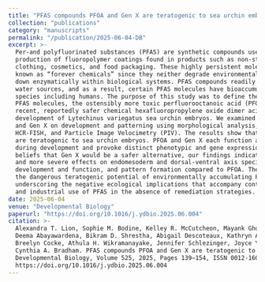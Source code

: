```yaml
---
title: "PFAS compounds PFOA and Gen X are teratogenic to sea urchin embryos"
collection: "publications"
category: "manuscripts"
permalink: "/publication/2025-06-04-DB"
excerpt: >-
  Per-and polyfluorinated substances (PFAS) are synthetic compounds used in the
  production of fluoropolymer coatings found in products such as non-stick pans,
  clothing, cosmetics, and food packaging. These highly persistent molecules are
  known as “forever chemicals” since they neither degrade environmentally nor break
  down enzymatically within biological systems. PFAS compounds readily contaminate
  water sources, and as a result, certain PFAS molecules have bioaccumulated in exposed
  species including humans. The purpose of this study was to define the effect of two
  PFAS molecules, the ostensibly more toxic perfluorooctanoic acid (PFOA) and the more
  recent, reportedly safer chemical hexafluoropropylene oxide dimer acid (Gen X), on the
  development of Lytechinus variegatus sea urchin embryos. We examined the effects of PFOA
  and Gen X on development and patterning using morphological analysis, immunostaining,
  HCR-FISH, and Particle Image Velocimetry (PIV). The results show that both PFAS compounds
  are teratogenic to sea urchin embryos. PFOA and Gen X each function at different intervals
  during development and provoke distinct phenotypic and gene expression outcomes. Despite
  beliefs that Gen X would be a safer alternative, our findings indicate that Gen X has earlier
  and more severe effects on endomesoderm and dorsal-ventral axis specification, neural
  development and function, and pattern formation compared to PFOA. These results illustrate
  the dangerous teratogenic potential of environmentally accumulating PFAS like Gen X,
  underscoring the negative ecological implications that accompany continuing commercial
  and industrial use of PFAS in the absence of remediation strategies.
date: 2025-06-04
venue: "Developmental Biology"
paperurl: "https://doi.org/10.1016/j.ydbio.2025.06.004"
citation: >-
  Alexandra T. Lion, Sophie M. Bodine, Kelley R. McCutcheon, Mayank Ghogale, Santhan Chandragiri,
  Deema Abayawardena, Bikram D. Shrestha, Abigail Descoteaux, Kathryn Alvarez, J'nesse A. Balkman,
  Breelyn Cocke, Athula H. Wikramanayake, Jennifer Schlezinger, Joyce Y. Wong, Vivek N. Prakash,
  Cynthia A. Bradham. PFAS compounds PFOA and Gen X are teratogenic to sea urchin embryos.
  Developmental Biology, Volume 525, 2025, Pages 139–154, ISSN 0012-1606.
  https://doi.org/10.1016/j.ydbio.2025.06.004
---
```


